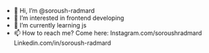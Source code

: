 - 👋 Hi, I’m @soroush-radmard
- 👀 I’m interested in frontend developing
- 🌱 I’m currently learning js
- 📫 How to reach me? Come here:
Instagram.com/soroushradmard
Linkedin.com/in/soroush-radmard

<!---
soroush-radmard/soroush-radmard is a ✨ special ✨ repository because its `README.md` (this file) appears on your GitHub profile.
You can click the Preview link to take a look at your changes.
--->
